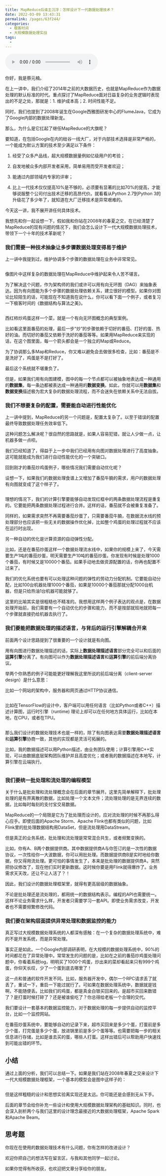 ```yaml
---
title: MapReduce后谁主沉浮：怎样设计下一代数据处理技术？
date: 2022-03-09 13:43:31
permalink: /pages/63f244/
categories:
  - 极客时间
  - 大规模数据处理实战
tags:
  - 
---
```

<audio title="02.MapReduce后谁主沉浮：怎样设计下一代数据处理技术？" src="https://static001.geekbang.org/resource/audio/cf/2e/cfa3ad6a9032653d841af44d83ab0e2e.mp3" controls="controls"></audio> 
<p>你好，我是蔡元楠。</p><p>在上一讲中，我们介绍了2014年之前的大数据历史，也就是MapReduce作为数据处理的默认标准的时代。重点探讨了MapReduce面对日益复杂的业务逻辑时表现出的不足之处，那就是：1. 维护成本高；2. 时间性能不足。</p><p>同时，我们也提到了2008年诞生在Google西雅图研发中心的FlumeJava，它成为了Google内部的数据处理新宠。</p><p>那么，为什么是它扛起了继任MapReduce的大旗呢？</p><p>要知道，在包括Google在内的硅谷一线大厂，对于内部技术选择是非常严格的，一个能成为默认方案的技术至少满足以下条件：</p><ol>
<li>
<p>经受了众多产品线，超大规模数据量例如亿级用户的考验；</p>
</li>
<li>
<p>自发地被众多内部开发者采用，简单易用而受开发者欢迎；</p>
</li>
<li>
<p>能通过内部领域内专家的评审；</p>
</li>
<li>
<p>比上一代技术仅仅提高10%是不够的，必须要有显著的比如70%的提高，才能够说服整个公司付出技术迁移的高昂代价。就看看从Python 2.7到Python 3的升级花了多少年了，就知道在大厂迁移技术是异常艰难的。</p>
</li>
</ol><p>今天这一讲，我不展开讲任何具体技术。</p><p>我想先和你一起设想一下，假如我和你站在2008年的春夏之交，在已经清楚了MapReduce的现有问题的情况下，我们会怎么设计下一代大规模数据处理技术，带领下一个十年的技术革新呢？</p><!-- [[[read_end]]] --><h3>我们需要一种技术抽象让多步骤数据处理变得易于维护</h3><p>上一讲中我提到过，维护协调多个步骤的数据处理在业务中非常常见。</p><p><img src="https://static001.geekbang.org/resource/image/44/c7/449ebd6c5950f5b7691d34d13a781ac7.jpg" alt=""></p><p>像图片中这样复杂的数据处理在MapReduce中维护起来令人苦不堪言。</p><p>为了解决这个问题，作为架构师的我们或许可以用有向无环图（DAG）来抽象表达。因为有向图能为多个步骤的数据处理依赖关系，建立很好的模型。如果你对图论比较陌生的话，可能现在不知道我在说什么，你可以看下面一个例子，或者复习一下极客时间的《数据结构与算法之美》。</p><p><img src="https://static001.geekbang.org/resource/image/26/83/26072f95c409381f3330b77d93150183.png" alt=""></p><p>西红柿炒鸡蛋这样一个菜，就是一个有向无环图概念的典型案例。</p><p>比如看这里面番茄的处理，最后一步“炒”的步骤依赖于切好的番茄、打好的蛋、热好的油。而切好的番茄又依赖于洗好的番茄等等。如果用MapReduce来实现的话，在这个图里面，每一个箭头都会是一个独立的Map或Reduce。</p><p>为了协调那么多Map和Reduce，你又难以避免会去做很多检查，比如：番茄是不是洗好了，鸡蛋是不是打好了。</p><p>最后这个系统就不堪重负了。</p><p>但是，如果我们用有向图建模，图中的每一个节点都可以被抽象地表达成一种通用的<strong>数据集</strong>，每一条边都被表达成一种通用的<strong>数据变换</strong>。如此，你就可以用<strong>数据集</strong>和<strong>数据变换</strong>描述极为宏大复杂的数据处理流程，而不会迷失在依赖关系中无法自拔。</p><h3>我们不想要复杂的配置，需要能自动进行性能优化</h3><p>上一讲中提到，MapReduce的另一个问题是，配置太复杂了。以至于错误的配置最终导致数据处理任务效率低下。</p><p>这种问题怎么解决呢？很自然的思路就是，如果人容易犯错，就让人少做一点，让机器多做一点呗。</p><p>我们已经知道了，得益于上一步中我们已经用有向图对数据处理进行了高度抽象。这可能就能成为我们进行自动性能优化的一个突破口。</p><p>回到刚才的番茄炒鸡蛋例子，哪些情况我们需要自动优化呢？</p><p>设想一下，如果我们的数据处理食谱上又增加了番茄牛腩的需求，用户的数据处理有向图就变成了这个样子了。</p><p><img src="https://static001.geekbang.org/resource/image/dc/a7/dc07e6cccdcc892bf6dff9a288e7f3a7.jpg" alt=""></p><p>理想的情况下，我们的计算引擎要能够自动发现红框中的两条数据处理流程是重复的。它要能把两条数据处理过程进行合并。这样的话，番茄就不会被重复准备了。</p><p>同样的，如果需求突然不再需要番茄炒蛋了，只需要番茄牛腩，在数据流水线的预处理部分也应该把一些无关的数据操作优化掉，比如整个鸡蛋的处理过程就不应该在运行时出现。</p><p>另一种自动的优化是计算资源的自动弹性分配。</p><p>比如，还是在番茄炒蛋这样一个数据处理流水线中，如果你的规模上来了，今天需要生产1吨的番茄炒蛋，明天需要生产10吨的番茄炒蛋。你发现有时候是处理1000个番茄，有时候又是10000个番茄。如果手动地去做资源配置的话，你再也配置不过来了。</p><p>我们的优化系统也要有可以处理这种问题的弹性的劳动力分配机制。它要能自动分配，比如100台机器处理1000个番茄，如果是10000个番茄那就分配1000台机器，但是只给热油1台机器可能就够了。</p><p>这里的比喻其实是很粗糙也不精准的。我想用这样两个例子表达的观点是，在数据处理开始前，我们需要有一个自动优化的步骤和能力，而不是按部就班地就把每一个步骤就直接扔给机器去执行了。</p><h3>我们要能把数据处理的描述语言，与背后的运行引擎解耦合开来</h3><p>前面两个设计思路提到了很重要的一个设计就是有向图。</p><p>用有向图进行数据处理描述的话，实际上<strong>数据处理描述语言</strong>部分完全可以和后面的<strong>运算引擎</strong>分离了。有向图可以作为<strong>数据处理描述语言</strong>和<strong>运算引擎</strong>的前后端分离协议。</p><p>举两个你熟悉的例子可能能更好理解我这里所说的前后端分离（client-server design）是什么意思：</p><p>比如一个网站的架构中，服务器和网页通过HTTP协议通信。</p><p><img src="https://static001.geekbang.org/resource/image/22/b4/22c92b5a9dd6e4d9fc07a8ac61fff2b4.png" alt=""></p><p>比如在TensorFlow的设计中，客户端可以用任何语言（比如Python或者C++）描述计算图，运行时引擎（runtime) 理论上却可以在任何地方具体运行，比如在本地，在CPU，或者在TPU。</p><p><img src="https://static001.geekbang.org/resource/image/f9/06/f9e2bb76a168469f572c91d0c5a0bf06.png" alt=""></p><p>那么我们设计的数据处理技术也是一样的，除了有向图表达需要<strong>数据处理描述语言</strong>和<strong>运算引擎</strong>协商一致，其他的实现都是灵活可拓展的。</p><p>比如，我的数据描述可以用Python描述，由业务团队使用；计算引擎用C++实现，可以由数据底层架构团队维护并且高度优化；或者我的数据描述在本地写，计算引擎在云端执行。</p><p><img src="https://static001.geekbang.org/resource/image/d7/b8/d77857341e194bae59ce099e7d68c9b8.png" alt=""></p><h3>我们要统一批处理和流处理的编程模型</h3><p>关于什么是批处理和流处理概念会在后面的章节展开。这里先简单解释下，批处理处理的是有界离散的数据，比如处理一个文本文件；流处理处理的是无界连续的数据，比如每时每刻的支付宝交易数据。</p><p>MapReduce的一个局限是它为了批处理而设计的，应对流处理的时候不再那么得心应手。即使后面的Apache Storm、Apache Flink也都有类似的问题，比如Flink里的批处理数据结构用DataSet，但是流处理用DataStream。</p><p>但是真正的业务系统，批处理和流处理是常常混合共生，或者频繁变换的。</p><p>比如，你有A、B两个数据提供商。其中数据提供商A与你签订的是一次性的数据协议，一次性给你一大波数据，你可以用批处理。而数据提供商B是实时地给你数据，你又得用流处理。更可怕的事情发生了，本来是批处理的数据提供商A，突然把协议修改了，现在他们实时更新数据。这时候你要是用Flink就得爆炸了。业务需求天天改，还让不让人活了？！</p><p>因此，我们设计的数据处理框架里，就得有更高层级的数据抽象。</p><p>不论是批处理还是流处理的，都用统一的数据结构表示。编程的API也需要统一。这样不论业务需求什么样，开发者只需要学习一套API。即使业务需求改变，开发者也不需要频繁修改代码。</p><h3>我们要在架构层面提供异常处理和数据监控的能力</h3><p>真正写过大规模数据处理系统的人都深有感触：在一个复杂的数据处理系统中，难的不是开发系统，而是异常处理。</p><p>事实正是如此。一个Google内部调研表明，在大规模的数据处理系统中，90%的时间都花在了异常处理中。常常发生的问题的是，比如在之前的番茄炒鸡蛋处理问题中，你看着系统log，明明买了1000个鸡蛋，炒出来的菜却看起来只有999个鸡蛋，你仰天长叹，少了一个蛋到底去哪里了！</p><p>这一点和普通的软件开发不同。比如，服务器开发中，偶尔一个RPC请求丢了就丢了，重试一下，重启一下能过就行了。可如果在数据处理系统中，数据就是钱啊，不能随便丢。比如我们的鸡蛋，都是真金白银买回来的。是超市买回来数错了？是打蛋时候打碎了？还是被谁偷吃了？你总得给老板一个合理的交代。</p><p>我们要设计一套基本的数据监控能力，对于数据处理的每一步提供自动的监控平台，比如一个监控网站。</p><p>在番茄炒蛋系统中，要能够自动的记录下来，超市买回来是多少个蛋，打蛋前是多少个蛋，打完蛋是多少个蛋，放进锅里前是多少个蛋等等。也需要把每一步的相关信息进行存储，比如是谁去买的蛋，哪些人打蛋。这样出错后可以帮助用户快速找到可能出错的环节。</p><h2>小结</h2><p>通过上面的分析，我们可以总结一下。如果是我们站在2008年春夏之交来设计下一代大规模数据处理框架，一个基本的模型会是图中这样子的：</p><p><img src="https://static001.geekbang.org/resource/image/53/2e/53aa1aad08b11e6c2db5cf8bb584572e.png" alt=""></p><p>但是这样粗糙的设计和思想实验离实现还是太远。你可能还是会感到无从下手。</p><p>后面的章节会给你补充一些设计和使用大规模数据处理架构的基础知识。同时，也会深入剖析两个与我们这里的设计理念最接近的大数据处理框架，Apache Spark和Apache Beam。</p><h2>思考题</h2><p>你现在在使用的数据处理技术有什么问题，你有怎样的改进设计？</p><p>欢迎你把自己的想法写在留言区，与我和其他同学一起讨论。</p><p>如果你觉得有所收获，也欢迎把文章分享给你的朋友。</p><p></p>
